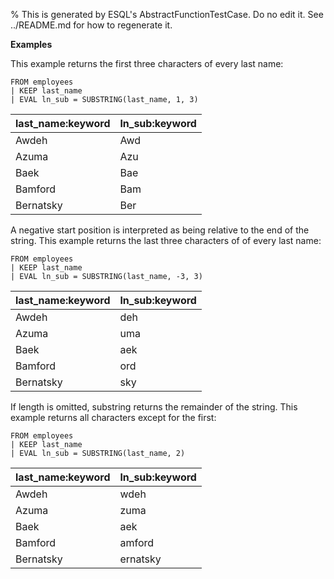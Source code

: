 % This is generated by ESQL's AbstractFunctionTestCase. Do no edit it. See ../README.md for how to regenerate it.

**Examples**

This example returns the first three characters of every last name:

```esql
FROM employees
| KEEP last_name
| EVAL ln_sub = SUBSTRING(last_name, 1, 3)
```

| last_name:keyword | ln_sub:keyword |
| --- | --- |
| Awdeh | Awd |
| Azuma | Azu |
| Baek | Bae |
| Bamford | Bam |
| Bernatsky | Ber |

A negative start position is interpreted as being relative to the end of the string. This example returns the last three characters of of every last name:

```esql
FROM employees
| KEEP last_name
| EVAL ln_sub = SUBSTRING(last_name, -3, 3)
```

| last_name:keyword | ln_sub:keyword |
| --- | --- |
| Awdeh | deh |
| Azuma | uma |
| Baek | aek |
| Bamford | ord |
| Bernatsky | sky |

If length is omitted, substring returns the remainder of the string. This example returns all characters except for the first:

```esql
FROM employees
| KEEP last_name
| EVAL ln_sub = SUBSTRING(last_name, 2)
```

| last_name:keyword | ln_sub:keyword |
| --- | --- |
| Awdeh | wdeh |
| Azuma | zuma |
| Baek | aek |
| Bamford | amford |
| Bernatsky | ernatsky |


